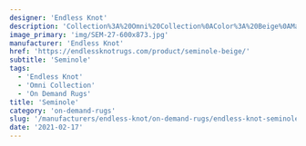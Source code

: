 ```yaml
---
designer: 'Endless Knot'
description: 'Collection%3A%20Omni%20Collection%0AColor%3A%20Beige%0AMaterial%3A%20100%25%20WoolPile%3A%201/4%22Width%3A%2013%272%22Style%3A%20TexturalPattern%20Repeat%3A%20N/A'
image_primary: 'img/SEM-27-600x873.jpg'
manufacturer: 'Endless Knot'
href: 'https://endlessknotrugs.com/product/seminole-beige/'
subtitle: 'Seminole'
tags:
  - 'Endless Knot'
  - 'Omni Collection'
  - 'On Demand Rugs'
title: 'Seminole'
category: 'on-demand-rugs'
slug: '/manufacturers/endless-knot/on-demand-rugs/endless-knot-seminole'
date: '2021-02-17'
---
```

